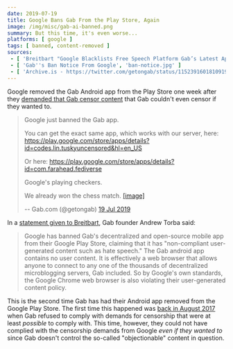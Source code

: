 ```yaml
---
date: 2019-07-19
title: Google Bans Gab From the Play Store, Again
image: /img/misc/gab-ai-banned.png
summary: But this time, it's even worse...
platforms: [ google ]
tags: [ banned, content-removed ]
sources:
 - [ 'Breitbart "Google Blacklists Free Speech Platform Gab’s Latest App" by Lucas Nolan', 'https://www.breitbart.com/tech/2019/07/20/google-blacklists-free-speech-platform-gabs-latest-app/' ]
 - [ 'Gab''s Ban Notice From Google', 'ban-notice.jpg' ]
 - [ 'Archive.is - https://twitter.com/getongab/status/1152391601810919424', 'https://archive.is/bxOln' ]
---
```


Google removed the Gab Android app from the Play Store one week after they [demanded that Gab censor content](/events/google-gives-gab-a-week-to-censor-uncensorable-content/) that Gab couldn't even censor if they wanted to.

> Google just banned the Gab app. 
>
> You can get the exact same app, which works with our server, here: https://play.google.com/store/apps/details?id=codes.lin.tuskyuncensored&hl=en_US
>
> Or here: https://play.google.com/store/apps/details?id=com.farahead.fediverse
>
> Google's playing checkers. 
>
> We already won the chess match. [[image]](ban-notice.jpg)
>
> -- Gab.com (@getongab) [19 Jul 2019](https://archive.is/bxOln)

In a [statement given to Breitbart](https://www.breitbart.com/tech/2019/07/20/google-blacklists-free-speech-platform-gabs-latest-app/), Gab founder Andrew Torba said:
> Google has banned Gab's decentralized and open-source mobile app from their Google Play Store, claiming that it has "non-compliant user-generated content such as hate speech."
> The Gab android app contains no user content.
> It is effectively a web browser that allows anyone to connect to any one of the thousands of decentralized microblogging servers, Gab included.
> So by Google's own standards, the Google Chrome web browser is also violating their user-generated content policy.

This is the second time Gab has had their Android app removed from the Google Play Store.
The first time this happened was [back in August 2017](/events/google-removes-gab-from-play-store/) when Gab refused to comply with demands for censorship that were at least _possible_ to comply with.
This time, however, they could not have complied with the censorship demands from Google _even if they wanted to_ since Gab doesn't control the so-called "objectionable" content in question.
